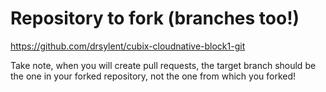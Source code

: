 # Repository to fork (branches too!)

https://github.com/drsylent/cubix-cloudnative-block1-git

Take note, when you will create pull requests, the target branch should be the one in your forked repository,
not the one from which you forked!

